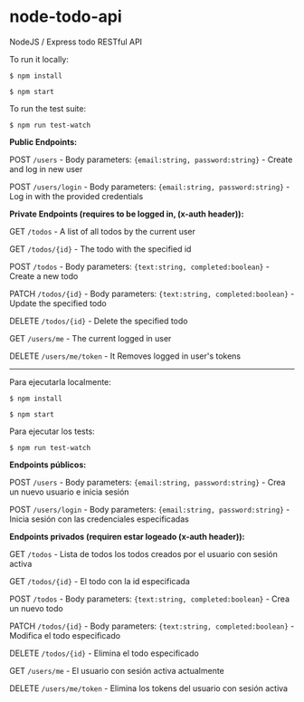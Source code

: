 # node-todo-api

NodeJS / Express todo RESTful API


To run it locally:

`$ npm install`

`$ npm start`

To run the test suite:

`$ npm run test-watch`

**Public Endpoints:** 

POST `/users` - Body parameters: `{email:string, password:string}` - Create and log in new user

POST `/users/login` - Body parameters: `{email:string, password:string}` - Log in with the provided credentials

**Private Endpoints (requires to be logged in, (x-auth header)):**

GET `/todos` - A list of all todos by the current user 

GET `/todos/{id}` - The todo with the specified id 

POST `/todos` - Body parameters: `{text:string, completed:boolean}` - Create a new todo 

PATCH `/todos/{id}` - Body parameters: `{text:string, completed:boolean}` - Update the specified todo 

DELETE `/todos/{id}` - Delete the specified todo 

GET `/users/me` - The current logged in user

DELETE `/users/me/token` - It Removes logged in user's tokens

-------------------------------------------

Para ejecutarla localmente:

`$ npm install`

`$ npm start`

Para ejecutar los tests:

`$ npm run test-watch`

**Endpoints públicos:**

POST `/users` - Body parameters: `{email:string, password:string}` - Crea un nuevo usuario e inicia sesión 

POST `/users/login` - Body parameters: `{email:string, password:string}` - Inicia sesión con las credenciales especificadas

**Endpoints privados (requiren estar logeado (x-auth header)):**

GET `/todos` - Lista de todos los todos creados por el usuario con sesión activa

GET `/todos/{id}` - El todo con la id especificada

POST `/todos` - Body parameters: `{text:string, completed:boolean}` - Crea un nuevo todo

PATCH `/todos/{id}` - Body parameters: `{text:string, completed:boolean}` - Modifica el todo especificado

DELETE `/todos/{id}` - Elimina el todo especificado

GET `/users/me` - El usuario con sesión activa actualmente

DELETE `/users/me/token` - Elimina los tokens del usuario con sesión activa
